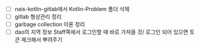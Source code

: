* [ ] nais-kotlin-gitlab에서 Kotlin-Problem 폴더 삭제
* [ ] gitlab 형상관리 정리
* [ ] garbage collection 이론 정리
* [ ] dao의 지역 정보 Staff쪽에서 로그인할 때 바로 가져올 것/ 로그인 되어 있으면 토큰 체크해서 뿌려주기
